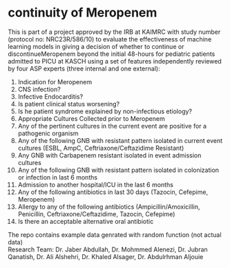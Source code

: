 # continuity of Meropenem
This is part of a project approved by the IRB at KAIMRC with study number (protocol no: NRC23R/586/10) to evaluate the effectiveness of machine learning models in giving a decision of whether to continue or discontinueMeropenem beyond the initial 48-hours for pediatric patients admitted to PICU at KASCH using a set of features independently reviewed by four ASP experts (three internal and one external): 
  1. Indication for Meropenem
  2. CNS infection?
  3. Infective Endocarditis?
  4. Is patient clinical status worsening?
  5. Is he patient syndrome explained by non-infectious etiology?
  6. Appropriate Cultures Collected prior to Meropenem
  7. Any of the pertinent cultures in the current event are positive for a pathogenic organism
  8. Any of the following GNB with resistant pattern isolated in current event cultures (ESBL, AmpC, Ceftriaxone/Ceftazidime Resistant)
  9. Any  GNB with Carbapenem resistant isolated in event admission cultures
  10. Any of the following GNB with resistant pattern isolated in colonization or infection in last 6 months
  11. Admission to another hospital/ICU in the last 6 months
  12. Any of the following antibiotics in last 30 days (Tazocin, Cefepime, Meropenem)
  13. Allergy to any of the following antibiotics (Ampicillin/Amoxicillin, Penicillin, Ceftriaxone/Ceftazidime, Tazocin, Cefepime)
  14. Is there an acceptable alternative oral antibiotic

The repo contains example data genrated with random function (not actual data)  
Research Team: Dr. Jaber Abdullah, Dr. Mohmmed Alenezi, Dr. Jubran Qanatish, Dr. Ali Alshehri, Dr. Khaled Alsager, Dr. Abdulrhman Aljouie 
